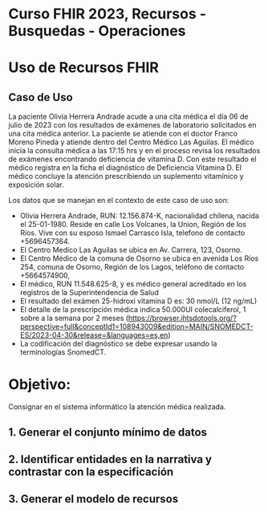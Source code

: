 # Curso FHIR 2023, Recursos - Busquedas - Operaciones #

# Uso de Recursos FHIR #
## Caso de Uso ##

La paciente Olivia Herrera Andrade acude a una cita médica el día 06 de julio de 2023 con los resultados de exámenes de laboratorio solicitados en una cita médica anterior. 
La paciente se atiende con el doctor Franco Moreno Pineda y atiende dentro del Centro Médico Las Aguilas.
El médico inicia la consulta médica a las 17:15 hrs y en el proceso revisa los resultados de exámenes encontrando deficiencia de vitamina D. Con este resultado el médico registra en la ficha el diagnóstico de Deficiencia Vitamina D.
El médico concluye la atención prescribiendo un suplemento vitamínico y exposición solar.

Los datos que se manejan en el contexto de este caso de uso son:
* Olivia Herrera Andrade, RUN: 12.156.874-K, nacionalidad chilena, nacida el 25-01-1980. Reside en calle Los Volcanes, la Union, Región de los Ríos. Vive con su esposo Ismael Carrasco Isla, telefono de contacto +5696457364.
* El Centro Medíco Las Aguilas se ubica en Av. Carrera, 123, Osorno.
* El Centro Médico de la comuna de Osorno se ubica en avenida Los Ríos 254, comuna de Osorno, Región de los Lagos, teléfono de contacto +5664574900,
* El médico, RUN 11.548.625-8, y es médico general acreditado en los registros de la Superintendencia de Salud
* El resultado del exámen 25-hidroxi vitamina D es: 30 nmol/L (12 ng/mL)
* El detalle de la prescripción médica indica 50.000UI colecalciferol, 1 sobre a la semana por 2 meses (https://browser.ihtsdotools.org/?perspective=full&conceptId1=108943009&edition=MAIN/SNOMEDCT-ES/2023-04-30&release=&languages=es,en)
* La codificación del diagnóstico se debe expresar usando la terminologías SnomedCT.

# Objetivo: #
Consignar en el sistema informático la atención médica realizada.

## 1. Generar el conjunto mínimo de datos ##

## 2. Identificar entidades en la narrativa y contrastar con la especificación ##

## 3. Generar el modelo de recursos ##

